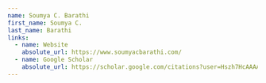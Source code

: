 ```yaml
---
name: Soumya C. Barathi
first_name: Soumya C.
last_name: Barathi
links:
  - name: Website
    absolute_url: https://www.soumyacbarathi.com/
  - name: Google Scholar
    absolute_url: https://scholar.google.com/citations?user=Hszh7HcAAAAJ&hl=en
---
```

